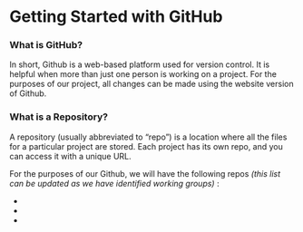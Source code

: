 # Getting Started with GitHub 

### What is GitHub? 
In short, Github is a web-based platform used for version control. It is helpful when more than just one person is working on a project. For the purposes of our project, all changes can be made using the website version of Github. 

### What is a Repository? 
A repository (usually abbreviated to “repo”) is a location where all the files for a particular project are stored. Each project has its own repo, and you can access it with a unique URL. 

For the purposes of our Github, we will have the following repos _(this list can be updated as we have identified working groups)_ : 

- 
- 
- 



